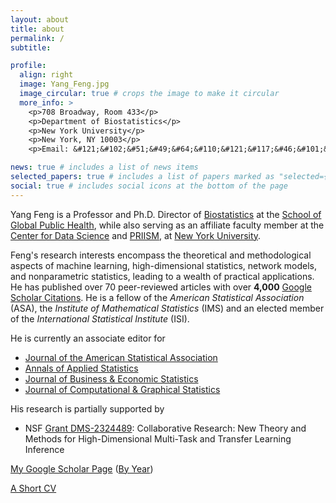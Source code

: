 ```yaml
---
layout: about
title: about
permalink: /
subtitle: 

profile:
  align: right
  image: Yang_Feng.jpg
  image_circular: true # crops the image to make it circular
  more_info: >
    <p>708 Broadway, Room 433</p>
    <p>Department of Biostatistics</p>
    <p>New York University</p>
    <p>New York, NY 10003</p>
    <p>Email: &#121;&#102;&#51;&#49;&#64;&#110;&#121;&#117;&#46;&#101;&#100;&#117;</p>

news: true # includes a list of news items
selected_papers: true # includes a list of papers marked as "selected={true}"
social: true # includes social icons at the bottom of the page
---
```

Yang Feng is a Professor and Ph.D. Director of [Biostatistics](https://publichealth.nyu.edu/department/biostatistics) at the [School of Global Public Health](https://publichealth.nyu.edu/), while also serving as an affiliate faculty member at the [Center for Data Science](https://cds.nyu.edu/) and [PRIISM](https://steinhardt.nyu.edu/priism), at [New York University](https://www.nyu.edu/). 

Feng's research interests encompass the theoretical and methodological aspects of machine learning, high-dimensional statistics, network models, and nonparametric statistics, leading to a wealth of practical applications. He has published over 70 peer-reviewed
articles with over **4,000** [Google Scholar Citations](https://scholar.google.com/citations?user=QXHb8CcAAAAJ&hl=en). 
He is a fellow of the *American Statistical Association* (ASA), the *Institute of Mathematical Statistics* (IMS) and an elected member of the *International Statistical Institute* (ISI). 

He is currently an associate editor for 
- [Journal of the American Statistical Association](https://www.tandfonline.com/journals/uasa20)
- [Annals of Applied Statistics](https://imstat.org/journals-and-publications/annals-of-applied-statistics/)
- [Journal of Business & Economic Statistics](https://amstat.tandfonline.com/loi/jbes)
- [Journal of Computational & Graphical Statistics](https://www.tandfonline.com/toc/ucgs20/current)

His research is partially supported by 

- NSF [Grant DMS-2324489](https://www.nsf.gov/awardsearch/showAward?AWD_ID=2324489): Collaborative Research: New Theory and Methods for High-Dimensional Multi-Task and Transfer Learning Inference


[My Google Scholar Page](https://scholar.google.com/citations?user=QXHb8CcAAAAJ&hl=en) ([By Year](https://scholar.google.com/citations?hl=en&user=QXHb8CcAAAAJ&view_op=list_works&sortby=pubdate))

[A Short CV](assets/pdf/Feng_Yang_Short_CV.pdf)


